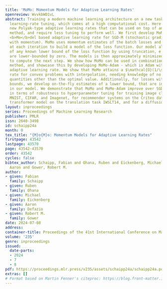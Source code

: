 ```yaml
---
title: 'MoMo: Momentum Models for Adaptive Learning Rates'
openreview: WvvkbWD1vL
abstract: Training a modern machine learning architecture on a new task requires extensive
  learning-rate tuning, which comes at a high computational cost. Here we develop
  new Polyak-type adaptive learning rates that can be used on top of any momentum
  method, and require less tuning to perform well. We first develop MoMo, a <b>Mo</b>mentum
  <b>Mo</b>del based adaptive learning rate for SGD-M (stochastic gradient descent
  with momentum). MoMo uses momentum estimates of the batch losses and gradients sampled
  at each iteration to build a model of the loss function. Our model also makes use
  of any known lower bound of the loss function by using truncation, e.g. most losses
  are lower-bounded by zero. The models is then approximately minimized at each iteration
  to compute the next step. We show how MoMo can be used in combination with any momentum-based
  method, and showcase this by developing MoMo-Adam - which is Adam with our new model-based
  adaptive learning rate. We show that MoMo attains a $\mathcal{O}(1/\sqrt{K})$ convergence
  rate for convex problems with interpolation, needing knowledge of no problem-specific
  quantities other than the optimal value. Additionally, for losses with unknown lower
  bounds, we develop on-the-fly estimates of a lower bound, that are incorporated
  in our model. We demonstrate that MoMo and MoMo-Adam improve over SGD-M and Adam
  in terms of robustness to hyperparameter tuning for training image classifiers on
  MNIST, CIFAR, and Imagenet, for recommender systems on the Criteo dataset, for a
  transformer model on the translation task IWSLT14, and for a diffusion model.
layout: inproceedings
series: Proceedings of Machine Learning Research
publisher: PMLR
issn: 2640-3498
id: schaipp24a
month: 0
tex_title: "{M}o{M}o: Momentum Models for Adaptive Learning Rates"
firstpage: 43542
lastpage: 43570
page: 43542-43570
order: 43542
cycles: false
bibtex_author: Schaipp, Fabian and Ohana, Ruben and Eickenberg, Michael and Defazio,
  Aaron and Gower, Robert M.
author:
- given: Fabian
  family: Schaipp
- given: Ruben
  family: Ohana
- given: Michael
  family: Eickenberg
- given: Aaron
  family: Defazio
- given: Robert M.
  family: Gower
date: 2024-07-08
address:
container-title: Proceedings of the 41st International Conference on Machine Learning
volume: '235'
genre: inproceedings
issued:
  date-parts:
  - 2024
  - 7
  - 8
pdf: https://proceedings.mlr.press/v235/assets/schaipp24a/schaipp24a.pdf
extras: []
# Format based on Martin Fenner's citeproc: https://blog.front-matter.io/posts/citeproc-yaml-for-bibliographies/
---
```

